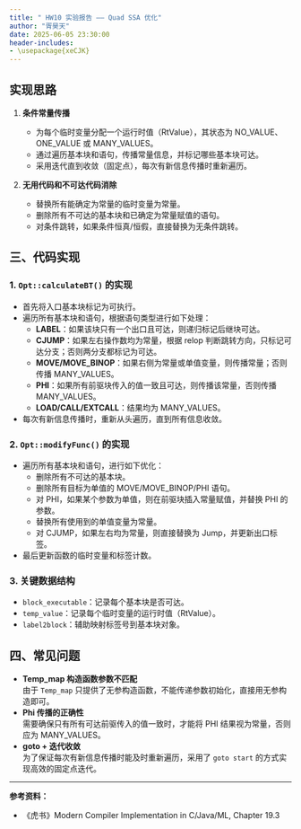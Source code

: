 ```yaml
---
title: " HW10 实验报告 —— Quad SSA 优化"
author: "胥昊天"
date: 2025-06-05 23:30:00
header-includes:
- \usepackage{xeCJK}
---
```


## 实现思路

1. **条件常量传播**  
   - 为每个临时变量分配一个运行时值（RtValue），其状态为 NO_VALUE、ONE_VALUE 或 MANY_VALUES。
   - 通过遍历基本块和语句，传播常量信息，并标记哪些基本块可达。
   - 采用迭代直到收敛（固定点），每次有新信息传播时重新遍历。

2. **无用代码和不可达代码消除**  
   - 替换所有能确定为常量的临时变量为常量。
   - 删除所有不可达的基本块和已确定为常量赋值的语句。
   - 对条件跳转，如果条件恒真/恒假，直接替换为无条件跳转。

## 三、代码实现

### 1. `Opt::calculateBT()` 的实现

- 首先将入口基本块标记为可执行。
- 遍历所有基本块和语句，根据语句类型进行如下处理：
  - **LABEL**：如果该块只有一个出口且可达，则递归标记后继块可达。
  - **CJUMP**：如果左右操作数均为常量，根据 relop 判断跳转方向，只标记可达分支；否则两分支都标记为可达。
  - **MOVE/MOVE_BINOP**：如果右侧为常量或单值变量，则传播常量；否则传播 MANY_VALUES。
  - **PHI**：如果所有前驱块传入的值一致且可达，则传播该常量，否则传播 MANY_VALUES。
  - **LOAD/CALL/EXTCALL**：结果均为 MANY_VALUES。
- 每次有新信息传播时，重新从头遍历，直到所有信息收敛。

### 2. `Opt::modifyFunc()` 的实现

- 遍历所有基本块和语句，进行如下优化：
  - 删除所有不可达的基本块。
  - 删除所有目标为单值的 MOVE/MOVE_BINOP/PHI 语句。
  - 对 PHI，如果某个参数为单值，则在前驱块插入常量赋值，并替换 PHI 的参数。
  - 替换所有使用到的单值变量为常量。
  - 对 CJUMP，如果左右均为常量，则直接替换为 Jump，并更新出口标签。
- 最后更新函数的临时变量和标签计数。

### 3. 关键数据结构

- `block_executable`：记录每个基本块是否可达。
- `temp_value`：记录每个临时变量的运行时值（RtValue）。
- `label2block`：辅助映射标签号到基本块对象。

## 四、常见问题

- **Temp_map 构造函数参数不匹配**  
  由于 `Temp_map` 只提供了无参构造函数，不能传递参数初始化，直接用无参构造即可。
- **Phi 传播的正确性**  
  需要确保只有所有可达前驱传入的值一致时，才能将 PHI 结果视为常量，否则应为 MANY_VALUES。
- **goto + 迭代收敛**  
  为了保证每次有新信息传播时能及时重新遍历，采用了 `goto start` 的方式实现高效的固定点迭代。

---

**参考资料：**
- 《虎书》Modern Compiler Implementation in C/Java/ML, Chapter 19.3
